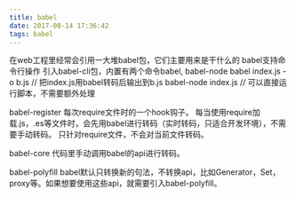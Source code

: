 ```yaml
---
title: babel
date: 2017-08-14 17:36:42
tags: babel
---
```


在web工程里经常会引用一大堆babel包，它们主要用来是干什么的
babel支持命令行操作
引入babel-cli包，内置有两个命令babel, babel-node
babel index.js -o b.js  // 把index.js用babel转码后输出到b.js
babel-node index.js     // 可以直接运行脚本，不需要额外处理

babel-register
每次require文件时的一个hook钩子。
每当使用require加载.js，.es等文件时，会先用babel进行转码（实时转码，只适合开发环境），不需要手动转码。
只针对require文件，不会对当前文件转码。

babel-core
代码里手动调用babel的api进行转码。


babel-polyfill
babel默认只转换新的句法，不转换api，比如Generator，Set， proxy等。如果想要使用这些api，就需要引入babel-polyfill。
